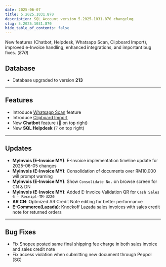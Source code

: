 ```yaml
---
date: 2025-06-07
title: 5.2025.1031.870
description: SQL Account version 5.2025.1031.870 changelog
slug: 5.2025.1031.870
hide_table_of_contents: false
---
```



New features (Chatbot, Helpdesk, Whatsapp Scan, Clipboard Import), improved e-Invoice handling, enhanced integrations, and important bug fixes. (*870*)

<!-- truncate -->

## Database

- Database upgraded to version **213**

---

## Features

- Introduce [Whatsapp Scan](https://docs.sql.com.my/sqlacc/miscellaneous/whatsapp-scan) feature
- Introduce [Clipboard Import](https://docs.sql.com.my/sqlacc/miscellaneous/clipboard-import)
- New **Chatbot** feature (🤖 on top right)
- New **SQL Helpdesk** (❔ on top right)

---

## Updates

- **MyInvois (E-Invoice MY)**: E-Invoice implementation timeline update for 2025-06-05 changes
- **MyInvois (E-Invoice MY)**: Consolidation of documents over RM10,000 will prompt warning
- **MyInvois (E-Invoice MY)**: Show `Consolidate No.` on browse screen for CN & DN
- **MyInvois (E-Invoice MY)**: Added E-Invoice Validation QR for `Cash Sales 6 - Receipt-TM-U220`
- **AR CN**: Optmized AR Credit Note editing for better performance
- **E-Commerce(Lazada)**: Knockoff Lazada sales invoices with sales credit note for returned orders

---

## Bug Fixes

- Fix Shopee posted same final shipping fee charge in both sales invoice and sales credit note
- Fix access violation when submitting new document through Peppol (SG)
